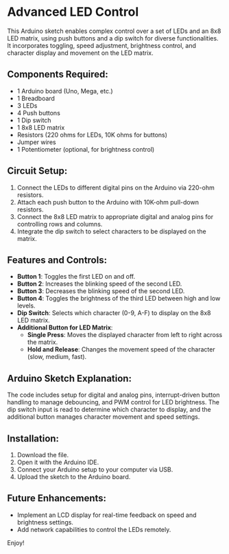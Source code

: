 # Advanced LED Control

This Arduino sketch enables complex control over a set of LEDs and an 8x8 LED matrix, using push buttons and a dip switch for diverse functionalities. It incorporates toggling, speed adjustment, brightness control, and character display and movement on the LED matrix.

## Components Required:
- 1 Arduino board (Uno, Mega, etc.)
- 1 Breadboard
- 3 LEDs
- 4 Push buttons
- 1 Dip switch
- 1 8x8 LED matrix
- Resistors (220 ohms for LEDs, 10K ohms for buttons)
- Jumper wires
- 1 Potentiometer (optional, for brightness control)

## Circuit Setup:
1. Connect the LEDs to different digital pins on the Arduino via 220-ohm resistors.
2. Attach each push button to the Arduino with 10K-ohm pull-down resistors.
3. Connect the 8x8 LED matrix to appropriate digital and analog pins for controlling rows and columns.
4. Integrate the dip switch to select characters to be displayed on the matrix.

## Features and Controls:
- **Button 1**: Toggles the first LED on and off.
- **Button 2**: Increases the blinking speed of the second LED.
- **Button 3**: Decreases the blinking speed of the second LED.
- **Button 4**: Toggles the brightness of the third LED between high and low levels.
- **Dip Switch**: Selects which character (0-9, A-F) to display on the 8x8 LED matrix.
- **Additional Button for LED Matrix**:
  - **Single Press**: Moves the displayed character from left to right across the matrix.
  - **Hold and Release**: Changes the movement speed of the character (slow, medium, fast).

## Arduino Sketch Explanation:
The code includes setup for digital and analog pins, interrupt-driven button handling to manage debouncing, and PWM control for LED brightness. The dip switch input is read to determine which character to display, and the additional button manages character movement and speed settings.

## Installation:
1. Download the file.
2. Open it with the Arduino IDE.
3. Connect your Arduino setup to your computer via USB.
4. Upload the sketch to the Arduino board.

## Future Enhancements:
- Implement an LCD display for real-time feedback on speed and brightness settings.
- Add network capabilities to control the LEDs remotely.

Enjoy!
